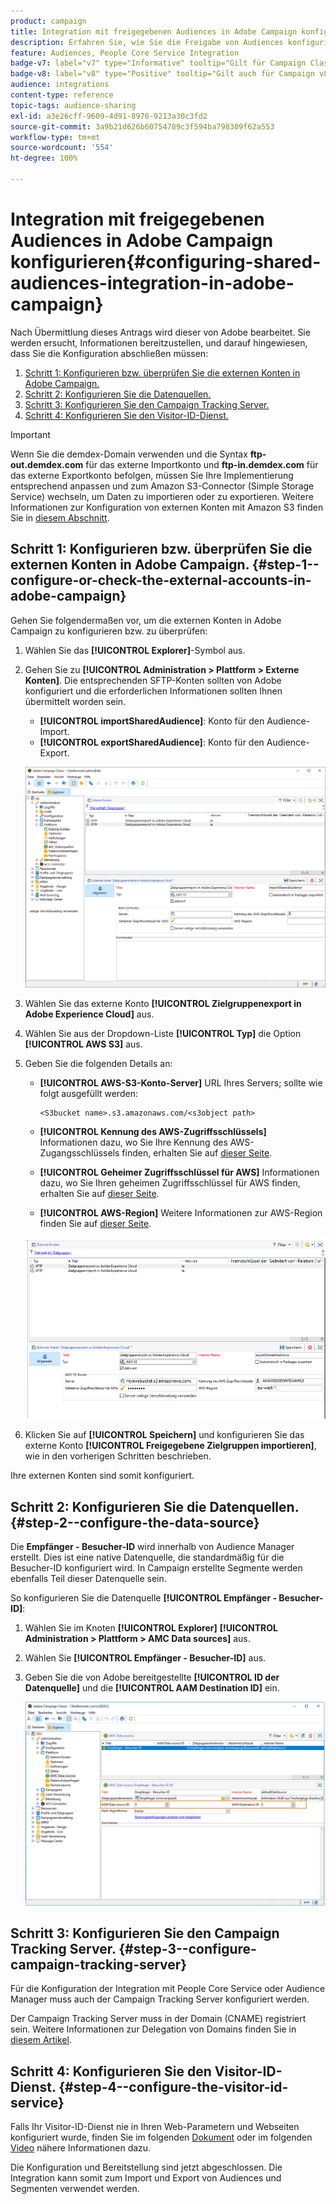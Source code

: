```yaml
---
product: campaign
title: Integration mit freigegebenen Audiences in Adobe Campaign konfigurieren
description: Erfahren Sie, wie Sie die Freigabe von Audiences konfigurieren.
feature: Audiences, People Core Service Integration
badge-v7: label="v7" type="Informative" tooltip="Gilt für Campaign Classic v7"
badge-v8: label="v8" type="Positive" tooltip="Gilt auch für Campaign v8"
audience: integrations
content-type: reference
topic-tags: audience-sharing
exl-id: a3e26cff-9609-4d91-8976-9213a30c3fd2
source-git-commit: 3a9b21d626b60754789c3f594ba798309f62a553
workflow-type: tm+mt
source-wordcount: '554'
ht-degree: 100%

---
```


# Integration mit freigegebenen Audiences in Adobe Campaign konfigurieren{#configuring-shared-audiences-integration-in-adobe-campaign}



Nach Übermittlung dieses Antrags wird dieser von Adobe bearbeitet. Sie werden ersucht, Informationen bereitzustellen, und darauf hingewiesen, dass Sie die Konfiguration abschließen müssen:

1. [Schritt 1: Konfigurieren bzw. überprüfen Sie die externen Konten in Adobe Campaign.](#step-1--configure-or-check-the-external-accounts-in-adobe-campaign)
1. [Schritt 2: Konfigurieren Sie die Datenquellen.](#step-2--configure-the-data-source)
1. [Schritt 3: Konfigurieren Sie den Campaign Tracking Server.](#step-3--configure-campaign-tracking-server)
1. [Schritt 4: Konfigurieren Sie den Visitor-ID-Dienst.](#step-4--configure-the-visitor-id-service)

>[!IMPORTANT]
>
>Wenn Sie die demdex-Domain verwenden und die Syntax **ftp-out.demdex.com** für das externe Importkonto und **ftp-in.demdex.com** für das externe Exportkonto befolgen, müssen Sie Ihre Implementierung entsprechend anpassen und zum Amazon S3-Connector (Simple Storage Service) wechseln, um Daten zu importieren oder zu exportieren. Weitere Informationen zur Konfiguration von externen Konten mit Amazon S3 finden Sie in [diesem Abschnitt](../../integrations/using/configuring-shared-audiences-integration-in-adobe-campaign.md#step-1--configure-or-check-the-external-accounts-in-adobe-campaign).

## Schritt 1: Konfigurieren bzw. überprüfen Sie die externen Konten in Adobe Campaign.  {#step-1--configure-or-check-the-external-accounts-in-adobe-campaign}

Gehen Sie folgendermaßen vor, um die externen Konten in Adobe Campaign zu konfigurieren bzw. zu überprüfen:

1. Wählen Sie das **[!UICONTROL Explorer]**-Symbol aus.
1. Gehen Sie zu **[!UICONTROL Administration > Plattform > Externe Konten]**. Die entsprechenden SFTP-Konten sollten von Adobe konfiguriert und die erforderlichen Informationen sollten Ihnen übermittelt worden sein.

   * **[!UICONTROL importSharedAudience]**: Konto für den Audience-Import.
   * **[!UICONTROL exportSharedAudience]**: Konto für den Audience-Export.

   ![](assets/aam_config_1.png)

1. Wählen Sie das externe Konto **[!UICONTROL Zielgruppenexport in Adobe Experience Cloud]** aus.

1. Wählen Sie aus der Dropdown-Liste **[!UICONTROL Typ]** die Option **[!UICONTROL AWS S3]** aus.

1. Geben Sie die folgenden Details an:

   * **[!UICONTROL AWS-S3-Konto-Server]**
URL Ihres Servers; sollte wie folgt ausgefüllt werden:

     ```
     <S3bucket name>.s3.amazonaws.com/<s3object path>
     ```

   * **[!UICONTROL Kennung des AWS-Zugriffsschlüssels]**
Informationen dazu, wo Sie Ihre Kennung des AWS-Zugangsschlüssels finden, erhalten Sie auf [dieser Seite](https://docs.aws.amazon.com/general/latest/gr/aws-sec-cred-types.html#access-keys-and-secret-access-keys).

   * **[!UICONTROL Geheimer Zugriffsschlüssel für AWS]**
Informationen dazu, wo Sie Ihren geheimen Zugriffsschlüssel für AWS finden, erhalten Sie auf [dieser Seite](https://aws.amazon.com/fr/blogs/security/wheres-my-secret-access-key/).

   * **[!UICONTROL AWS-Region]** 
Weitere Informationen zur AWS-Region finden Sie auf [dieser Seite](https://aws.amazon.com/about-aws/global-infrastructure/regions_az/).

   ![](assets/aam_config_2.png)

1. Klicken Sie auf **[!UICONTROL Speichern]** und konfigurieren Sie das externe Konto **[!UICONTROL Freigegebene Zielgruppen importieren]**, wie in den vorherigen Schritten beschrieben.

Ihre externen Konten sind somit konfiguriert.

## Schritt 2: Konfigurieren Sie die Datenquellen. {#step-2--configure-the-data-source}

Die **Empfänger - Besucher-ID** wird innerhalb von Audience Manager erstellt. Dies ist eine native Datenquelle, die standardmäßig für die Besucher-ID konfiguriert wird. In Campaign erstellte Segmente werden ebenfalls Teil dieser Datenquelle sein.

So konfigurieren Sie die Datenquelle **[!UICONTROL Empfänger - Besucher-ID]**:

1. Wählen Sie im Knoten **[!UICONTROL Explorer]** **[!UICONTROL Administration > Plattform > AMC Data sources]** aus.
1. Wählen Sie **[!UICONTROL Empfänger - Besucher-ID]** aus.
1. Geben Sie die von Adobe bereitgestellte **[!UICONTROL ID der Datenquelle]** und die **[!UICONTROL AAM Destination ID]** ein.

   ![](assets/aam_config_3.png)

## Schritt 3: Konfigurieren Sie den Campaign Tracking Server.  {#step-3--configure-campaign-tracking-server}

Für die Konfiguration der Integration mit People Core Service oder Audience Manager muss auch der Campaign Tracking Server konfiguriert werden.

Der Campaign Tracking Server muss in der Domain (CNAME) registriert sein. Weitere Informationen zur Delegation von Domains finden Sie in [diesem Artikel](https://experienceleague.adobe.com/docs/control-panel/using/subdomains-and-certificates/setting-up-new-subdomain.html?lang=de).

## Schritt 4: Konfigurieren Sie den Visitor-ID-Dienst. {#step-4--configure-the-visitor-id-service}

Falls Ihr Visitor-ID-Dienst nie in Ihren Web-Parametern und Webseiten konfiguriert wurde, finden Sie im folgenden [Dokument](https://experienceleague.adobe.com/docs/id-service/using/implementation/setup-aam-analytics.html?lang=de) oder im folgenden [Video](https://helpx.adobe.com/de/marketing-cloud/how-to/email-marketing.html#step-two) nähere Informationen dazu.

Die Konfiguration und Bereitstellung sind jetzt abgeschlossen. Die Integration kann somit zum Import und Export von Audiences und Segmenten verwendet werden.
